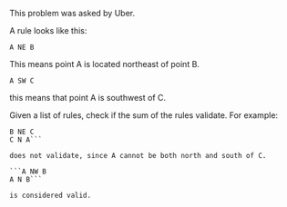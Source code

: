 This problem was asked by Uber.

A rule looks like this:

`A NE B`

This means point A is located northeast of point B.

`A SW C`

this means that point A is southwest of C.

Given a list of rules, check if the sum of the rules validate. For example:

```A N B
B NE C
C N A```

does not validate, since A cannot be both north and south of C.

```A NW B
A N B```

is considered valid.
